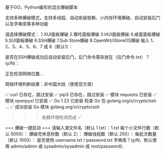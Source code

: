 基于GO，Python编写的混合爆破脚本

支持多种爆破模式，支持多线程、自动安装依赖、小内存环境爆破、自动安装后门以及字典库等多种功能

请选择爆破模式：
1.XUI面板爆破  2.哪吒面板爆破
3.HUI面板爆破  4.咸蛋面板爆破
5.SUI面板爆破  6.SSH爆破
7.Sub Store爆破  8.OpenWrt/iStoreOS爆破
输入 1、2、3、4、5、6、7 或 8（默认1）：

是否在SSH爆破成功后自动安装后门，后门命令需存放在（后门命令.txt）？(y/N)：

正在检测网络位置...

网络环境判断结果：非中国大陆（使用官方源）

✅ curl 已存在，跳过安装
✅ pip3 已存在，跳过安装
✅ 模块 requests 已安装
✅ 模块 openpyxl 已安装
✅ Go 1.23 已安装
检查 Go 包 golang.org/x/crypto/ssh ...
✅ 成功安装 Go 模块 golang.org/x/crypto/ssh
>>> 依赖环境检测完成 ✅

=== 爆破一键启动 ===
请输入源文件名（默认 1.txt）：1.txt
每个小文件行数（默认 5000）：
爆破完休息秒数（默认 2）：
爆破线程数（默认 250）：
每批次数量（默认 1000）：
是否使用 username.txt / password.txt 字典库？(y/N，默认使用 admin/admin 或 sysadmin/sysadmin 或 root/password): 
